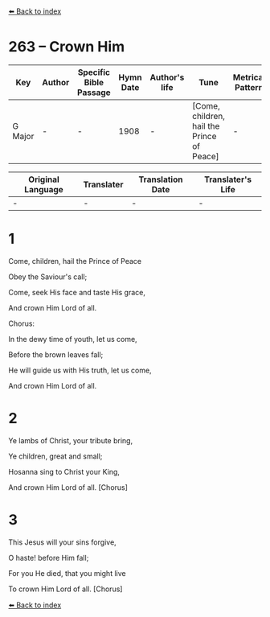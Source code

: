 [⬅️ Back to index](../README.md)

# 263 – Crown Him

Key | Author   | Specific Bible Passage     |Hymn Date |Author's life |Tune |Metrical Pattern   |Composer/Source
-- | --------- | ---------------------------|----------|--------------|-----|-------------------|-------------  
G Major |- |- |1908 |- |[Come, children, hail the Prince of Peace] |- |Robert Lowry

Original Language | Translater | Translation Date   | Translater's Life  
----------------- | --------- | --------------------|-------------     
\- |- |- |-




# 1

Come, children, hail the Prince of Peace

Obey the Saviour's call;

Come, seek His face and taste His grace,

And crown Him Lord of all.



Chorus:

In the dewy time of youth, let us come,

Before the brown leaves fall;

He will guide us with His truth, let us come,

And crown Him Lord of all.



# 2

Ye lambs of Christ, your tribute bring,

Ye children, great and small;

Hosanna sing to Christ your King,

And crown Him Lord of all.  [Chorus]



# 3

This Jesus will your sins forgive,

O haste!  before Him fall;

For you He died, that you might live

To crown Him Lord of all.  [Chorus]

[⬅️ Back to index](../README.md)
